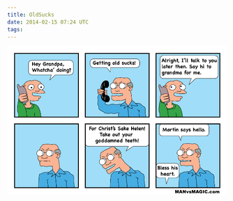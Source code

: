 ```yaml
---
title: OldSucks
date: 2014-02-15 07:24 UTC
tags:
---
```

<img src="/images/getting-old-sucks_ManVsMagic.png" alt="Getting Old Sucks" />
